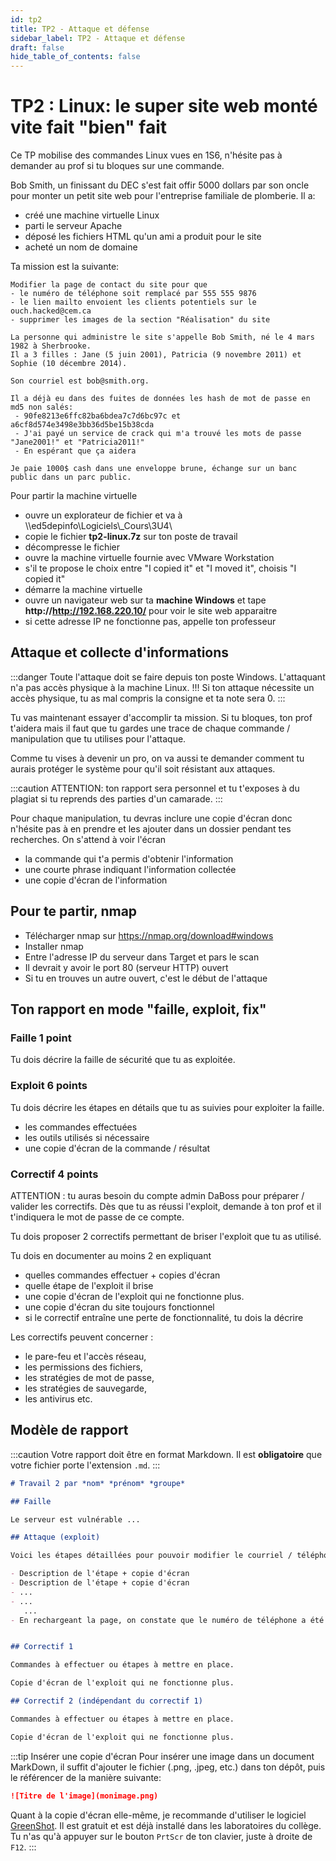 ```yaml
---
id: tp2
title: TP2 - Attaque et défense
sidebar_label: TP2 - Attaque et défense
draft: false
hide_table_of_contents: false
---
```


# TP2 : Linux: le super site web monté vite fait "bien" fait

Ce TP mobilise des commandes Linux vues en 1S6, n'hésite pas à demander au prof
si tu bloques sur une commande.

Bob Smith, un finissant du DEC s'est fait offir 5000 dollars par son oncle pour monter un petit site web
pour l'entreprise familiale de plomberie. Il a:
- créé une machine virtuelle Linux
- parti le serveur Apache
- déposé les fichiers HTML qu'un ami a produit pour le site
- acheté un nom de domaine

Ta mission est la suivante:
```
Modifier la page de contact du site pour que 
- le numéro de téléphone soit remplacé par 555 555 9876
- le lien mailto envoient les clients potentiels sur le ouch.hacked@cem.ca
- supprimer les images de la section "Réalisation" du site

La personne qui administre le site s'appelle Bob Smith, né le 4 mars 1982 à Sherbrooke.
Il a 3 filles : Jane (5 juin 2001), Patricia (9 novembre 2011) et Sophie (10 décembre 2014).

Son courriel est bob@smith.org.

Il a déjà eu dans des fuites de données les hash de mot de passe en md5 non salés:
 - 90fe8213e6ffc82ba6bdea7c7d6bc97c et a6cf8d574e3498e3bb36d5be15b38cda
 - J'ai payé un service de crack qui m'a trouvé les mots de passe "Jane2001!" et "Patricia2011!" 
 - En espérant que ça aidera
 
Je paie 1000$ cash dans une enveloppe brune, échange sur un banc public dans un parc public.
```

Pour partir la machine virtuelle 
- ouvre un explorateur de fichier et va à  \\\ed5depinfo\Logiciels\\_Cours\3U4\
- copie le fichier **tp2-linux.7z** sur ton poste de travail
- décompresse le fichier
- ouvre la machine virtuelle fournie avec VMware Workstation
- s'il te propose le choix entre "I copied it" et "I moved it", choisis "I copied it"
- démarre la machine virtuelle
- ouvre un navigateur web sur ta **machine Windows** et tape **http://http://192.168.220.10/** pour voir le site web apparaitre
- si cette adresse IP ne fonctionne pas, appelle ton professeur

## Attaque et collecte d'informations

:::danger 
Toute l'attaque doit se faire depuis ton poste Windows. L'attaquant n'a pas accès physique
à la machine Linux. !!! Si ton attaque nécessite un accès physique, tu as mal compris la consigne
et ta note sera 0.
:::

Tu vas maintenant essayer d'accomplir ta mission. Si tu bloques, ton prof t'aidera mais il faut que
tu gardes une trace de chaque commande / manipulation que tu utilises pour l'attaque.

Comme tu vises à devenir un pro, on va aussi te demander comment tu aurais protéger le système pour
qu'il soit résistant aux attaques.

:::caution
ATTENTION: ton rapport sera personnel et tu t'exposes à du plagiat si tu reprends des parties d'un
camarade.
:::

Pour chaque manipulation, tu devras inclure une copie d'écran donc n'hésite pas à en prendre et les
ajouter dans un dossier pendant tes recherches. On s'attend à voir l'écran
- la commande qui t'a permis d'obtenir l'information
- une courte phrase indiquant l'information collectée
- une copie d'écran de l'information


## Pour te partir, nmap

- Télécharger nmap sur https://nmap.org/download#windows
- Installer nmap
- Entre l'adresse IP du serveur dans Target et pars le scan
- Il devrait y avoir le port 80 (serveur HTTP) ouvert
- Si tu en trouves un autre ouvert, c'est le début de l'attaque


## Ton rapport en mode "faille, exploit, fix"

### Faille **1 point**

Tu dois décrire la faille de sécurité que tu as exploitée.

### Exploit **6 points**

Tu dois décrire les étapes en détails que tu as suivies pour exploiter la faille.
- les commandes effectuées
- les outils utilisés si nécessaire
- une copie d'écran de la commande / résultat

### Correctif **4 points**

ATTENTION : tu auras besoin du compte admin DaBoss pour préparer / valider les correctifs. 
Dès que tu as réussi l'exploit, demande à ton prof et il t'indiquera le mot de passe de ce compte.

Tu dois proposer 2 correctifs permettant de briser l'exploit que tu as utilisé.

Tu dois en documenter au moins 2 en expliquant 
- quelles commandes effectuer + copies d'écran
- quelle étape de l'exploit il brise
- une copie d'écran de l'exploit qui ne fonctionne plus.
- une copie d'écran du site toujours fonctionnel 
- si le correctif entraîne une perte de fonctionnalité, tu dois la décrire

Les correctifs peuvent concerner : 
- le pare-feu et l'accès réseau, 
- les permissions des fichiers, 
- les stratégies de mot de passe, 
- les stratégies de sauvegarde,
- les antivirus etc.

## Modèle de rapport

:::caution
Votre rapport doit être en format Markdown. Il est **obligatoire** que votre fichier porte l'extension `.md`.
:::

```markdown
# Travail 2 par *nom* *prénom* *groupe*

## Faille 

Le serveur est vulnérable ...

## Attaque (exploit)

Voici les étapes détaillées pour pouvoir modifier le courriel / téléphone sur la page demandée:

- Description de l'étape + copie d'écran
- Description de l'étape + copie d'écran
- ...
- ...
   ...
- En rechargeant la page, on constate que le numéro de téléphone a été modifié, les images supprimées et le courriel changé.


## Correctif 1

Commandes à effectuer ou étapes à mettre en place. 

Copie d'écran de l'exploit qui ne fonctionne plus.

## Correctif 2 (indépendant du correctif 1)

Commandes à effectuer ou étapes à mettre en place.

Copie d'écran de l'exploit qui ne fonctionne plus. 

```

:::tip Insérer une copie d'écran
Pour insérer une image dans un document MarkDown, il suffit d'ajouter le fichier (.png, .jpeg, etc.) dans ton dépôt, puis le référencer de la manière suivante:

```markdown
![Titre de l'image](monimage.png)
```

Quant à la copie d'écran elle-même, je recommande d'utiliser le logiciel [GreenShot](https://getgreenshot.org/). Il est gratuit et est déjà installé dans les laboratoires du collège. Tu n'as qu'à appuyer sur le bouton `PrtScr` de ton clavier, juste à droite de `F12`.
:::
